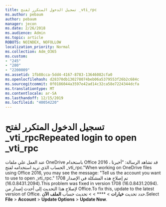 ```yaml
---
title: تسجيل الدخول المتكرر لفتح _vti_rpc
ms.author: pebaum
author: pebaum
manager: jecon
ms.date: 2/26/2018
ms.audience: Admin
ms.topic: article
ROBOTS: NOINDEX, NOFOLLOW
localization_priority: Normal
ms.collection: Adm_O365
ms.custom:
- "245"
- "280"
- "2200009"
ms.assetid: 1fb88cca-5dd4-4167-8783-13646082cfa0
ms.openlocfilehash: d28370db130278074beb06a5379553f26b2c684c
ms.sourcegitcommit: 0f0186044a3597e42ad14c32ca58e7224344dcfa
ms.translationtype: MT
ms.contentlocale: ar-SA
ms.lasthandoff: 12/15/2019
ms.locfileid: "40054220"
---
```

# <a name="repeated-login-to-open-_vti_rpc"></a><span data-ttu-id="ca374-102">تسجيل الدخول المتكرر لفتح _vti_rpc</span><span class="sxs-lookup"><span data-stu-id="ca374-102">Repeated login to open _vti_rpc</span></span>

<span data-ttu-id="ca374-103">عند العمل علي ملفات OneDrive باستخدام Office 2016 ، قد تشاهد الرسالة: "أخبرنا الحساب الذي تريد استخدامه لفتح _vti_rpc."</span><span class="sxs-lookup"><span data-stu-id="ca374-103">When working on OneDrive files using Office 2016, you may see the message: "Tell us the account you want to use to open _vti_rpc."</span></span> <span data-ttu-id="ca374-104">تم إصلاح هذه المشكلة في الإصدار 1708 (16.0.8431.2094).</span><span class="sxs-lookup"><span data-stu-id="ca374-104">This problem was fixed in version 1708 (16.0.8431.2094).</span></span> <span data-ttu-id="ca374-105">لإصلاح هذا التحديث إلى أحدث إصدار من Office.</span><span class="sxs-lookup"><span data-stu-id="ca374-105">To fix this, update to the latest version of Office.</span></span> <span data-ttu-id="ca374-106">حدد تحديث **خيارات** \> \*\*\*\* \> \> تحديث حساب **الملف** **الآن**.</span><span class="sxs-lookup"><span data-stu-id="ca374-106">Select **File** \> **Account** \> **Update Options** \> **Update Now**.</span></span>
  